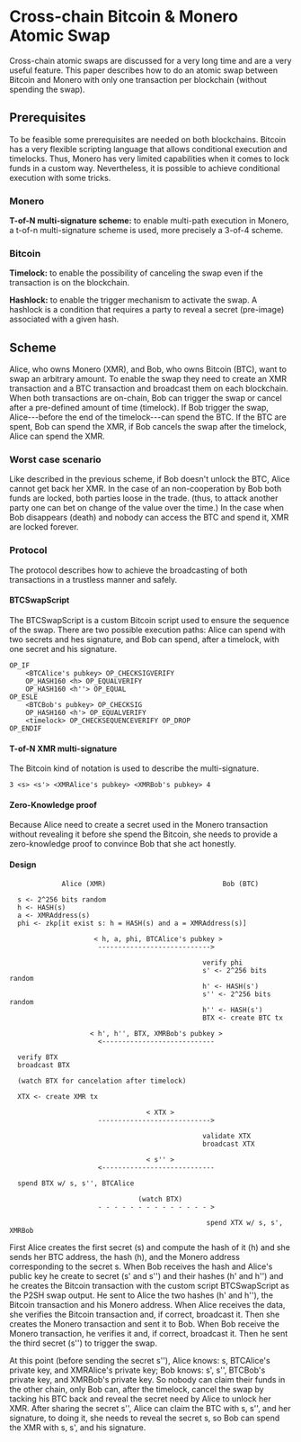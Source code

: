 Cross-chain Bitcoin & Monero Atomic Swap
===

Cross-chain atomic swaps are discussed for a very long time and are a very useful feature.
This paper describes how to do an atomic swap between Bitcoin and Monero with only one transaction
per blockchain (without spending the swap).

## Prerequisites
To be feasible some prerequisites are needed on both blockchains. Bitcoin has a very flexible
scripting language that allows conditional execution and timelocks. Thus, Monero has very
limited capabilities when it comes to lock funds in a custom way. Nevertheless, it is possible
to achieve conditional execution with some tricks.

### Monero
**T-of-N multi-signature scheme:**
to enable multi-path execution in Monero, a t-of-n multi-signature scheme is used, more precisely
a 3-of-4 scheme.

### Bitcoin
**Timelock:**
to enable the possibility of canceling the swap even if the transaction is on the blockchain.

**Hashlock:**
to enable the trigger mechanism to activate the swap. A hashlock is a condition that requires
a party to reveal a secret (pre-image) associated with a given hash.

## Scheme
Alice, who owns Monero (XMR), and Bob, who owns Bitcoin (BTC), want to swap an arbitrary amount.
To enable the swap they need to create an XMR transaction and a BTC transaction and broadcast them
on each blockchain. When both transactions are on-chain, Bob can trigger the swap or cancel after
a pre-defined amount of time (timelock). If Bob trigger the swap, Alice---before the end of the
timelock---can spend the BTC. If the BTC are spent, Bob can spend the XMR, if Bob cancels the swap
after the timelock, Alice can spend the XMR.

### Worst case scenario
Like described in the previous scheme, if Bob doesn't unlock the BTC, Alice cannot get back her XMR.
In the case of an non-cooperation by Bob both funds are locked, both parties loose in the trade.
(thus, to attack another party one can bet on change of the value over the time.)
In the case when Bob disappears (death) and nobody can access the BTC and spend it, XMR are locked
forever.

### Protocol
The protocol describes how to achieve the broadcasting of both transactions in a trustless manner
and safely.

#### BTCSwapScript
The BTCSwapScript is a custom Bitcoin script used to ensure the sequence of the swap. There are
two possible execution paths: Alice can spend with two secrets and hes signature, and Bob can
spend, after a timelock, with one secret and his signature.

```
OP_IF
    <BTCAlice's pubkey> OP_CHECKSIGVERIFY
    OP_HASH160 <h> OP_EQUALVERIFY
    OP_HASH160 <h''> OP_EQUAL
OP_ESLE
    <BTCBob's pubkey> OP_CHECKSIG
    OP_HASH160 <h'> OP_EQUALVERIFY
    <timelock> OP_CHECKSEQUENCEVERIFY OP_DROP
OP_ENDIF
```

#### T-of-N XMR multi-signature
The Bitcoin kind of notation is used to describe the multi-signature.

```
3 <s> <s'> <XMRAlice's pubkey> <XMRBob's pubkey> 4
```

#### Zero-Knowledge proof
Because Alice need to create a secret used in the Monero transaction without
revealing it before she spend the Bitcoin, she needs to provide a zero-knowledge
proof to convince Bob that she act honestly.

#### Design

```
             Alice (XMR)                             Bob (BTC)

  s <- 2^256 bits random
  h <- HASH(s)
  a <- XMRAddress(s)
  phi <- zkp[it exist s: h = HASH(s) and a = XMRAddress(s)]

                     < h, a, phi, BTCAlice's pubkey >
                      ---------------------------->

                                                verify phi
                                                s' <- 2^256 bits random
                                                h' <- HASH(s')
                                                s'' <- 2^256 bits random
                                                h'' <- HASH(s')
                                                BTX <- create BTC tx

                    < h', h'', BTX, XMRBob's pubkey >
                      <----------------------------

  verify BTX
  broadcast BTX

  (watch BTX for cancelation after timelock)

  XTX <- create XMR tx

                                  < XTX >
                      ---------------------------->

                                                validate XTX
                                                broadcast XTX

                                  < s'' >
                      <----------------------------

  spend BTX w/ s, s'', BTCAlice

                                (watch BTX)
                      - - - - - - - - - - - - - - >

                                                 spend XTX w/ s, s', XMRBob
```

First Alice creates the first secret (s) and compute the hash of it (h) and she sends her
BTC address, the hash (h), and the Monero address corresponding to the secret s.
When Bob receives the hash and Alice's public key he create
to secret (s' and s'') and their hashes (h' and h'') and he creates the Bitcoin transaction
with the custom script BTCSwapScript as the P2SH swap output. He sent to Alice the two
hashes (h' and h''), the Bitcoin transaction and his Monero address. When Alice receives
the data, she verifies the Bitcoin transaction and, if correct, broadcast it. Then she creates
the Monero transaction and sent it to Bob. When Bob receive the Monero transaction, he verifies
it and, if correct, broadcast it. Then he sent the third secret (s'') to trigger the swap.

At this point (before sending the secret s''), Alice knows: s, BTCAlice's private key,
and XMRAlice's private key; Bob knows: s', s'', BTCBob's private key, and XMRBob's private
key. So nobody can claim their funds in the other chain, only Bob can, after the timelock,
cancel the swap by tacking his BTC back and reveal the secret need by Alice to unlock her XMR.
After sharing the secret s'', Alice can claim the BTC with s, s'', and her signature,
to doing it, she needs to reveal the secret s, so Bob can spend the XMR with s, s', and his
signature.
